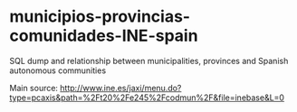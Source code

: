 municipios-provincias-comunidades-INE-spain
===========================================

SQL dump and relationship between municipalities, provinces and Spanish autonomous communities

Main source: http://www.ine.es/jaxi/menu.do?type=pcaxis&path=%2Ft20%2Fe245%2Fcodmun%2F&file=inebase&L=0
